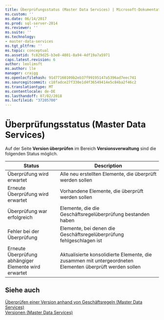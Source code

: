 ```yaml
---
title: Überprüfungsstatus (Master Data Services) | Microsoft-Dokumentation
ms.custom: ''
ms.date: 06/14/2017
ms.prod: sql-server-2014
ms.reviewer: ''
ms.suite: ''
ms.technology:
- master-data-services
ms.tgt_pltfrm: ''
ms.topic: conceptual
ms.assetid: fc829d25-b3e8-4801-8a94-4df19a7a5971
caps.latest.revision: 6
author: leolimsft
ms.author: lle
manager: craigg
ms.openlocfilehash: 91d77160109b2eb37f99195147a5396ad7eec741
ms.sourcegitcommit: c18fadce27f330e1d4f36549414e5c84ba2f46c2
ms.translationtype: MT
ms.contentlocale: de-DE
ms.lasthandoff: 07/02/2018
ms.locfileid: "37205700"
---
```

# <a name="validation-statuses-master-data-services"></a>Überprüfungsstatus (Master Data Services)
  Auf der Seite **Version überprüfen** im Bereich **Versionsverwaltung** sind die folgenden Status möglich.  
  
|Status|Description|  
|------------|-----------------|  
|Überprüfung wird erwartet|Alle neu erstellten Elemente, die überprüft werden sollen|  
|Erneute Überprüfung wird erwartet|Vorhandene Elemente, die überprüft werden sollen|  
|Überprüfung war erfolgreich|Elemente, die die Geschäftsregelüberprüfung bestanden haben|  
|Fehler bei der Überprüfung|Elemente, bei denen die Geschäftsregelüberprüfung fehlgeschlagen ist|  
|Erneute Überprüfung abhängiger Elemente wird erwartet|Aktualisierte konsolidierte Elemente, die zusammen mit untergeordneten Elementen überprüft werden sollen|  
  
## <a name="see-also"></a>Siehe auch  
 [Überprüfen einer Version anhand von Geschäftsregeln &#40;Master Data Services&#41;](validate-a-version-against-business-rules-master-data-services.md)   
 [Versionen &#40;Master Data Services&#41;](../../2014/master-data-services/versions-master-data-services.md)  
  
  
